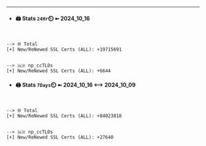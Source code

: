

---
- #### 🖨️ **Stats** `24Hr`⏲️ ➼ 2024_10_16
```console


--> 🌐 Total
[+] New/ReNewed SSL Certs (ALL): +19715691


--> 🇳🇵 np_ccTLDs
[+] New/ReNewed SSL Certs (ALL): +6644

```

- #### 🖨️ **Stats** `7Days`⏲️ ➼ 2024_10_16 <--> 2024_10_09
```console


--> 🌐 Total
[+] New/ReNewed SSL Certs (ALL): +84023818


--> 🇳🇵 np_ccTLDs
[+] New/ReNewed SSL Certs (ALL): +27640

```

